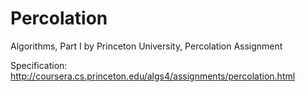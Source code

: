 # Percolation
 Algorithms, Part I by Princeton University, Percolation Assignment
 
 Specification:
 http://coursera.cs.princeton.edu/algs4/assignments/percolation.html
